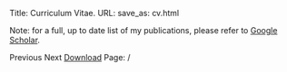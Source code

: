 Title: Curriculum Vitae.
URL:
save_as: cv.html

<p class="text-center">
Note: for a full, up to date list of my publications, please refer to
<a href="https://scholar.google.com/citations?user=pEj09c4AAAAJ">Google Scholar</a>.
</p>

<div class="container text-center">
  <a id="prev" class="btn btn-info mx-2">Previous</a>
  <a id="next" class="btn btn-info mx-2">Next</a>
  <a href="/pdf/cv.pdf" class="btn btn-info mx-2">Download</a>
  <span>Page: <span id="page_num"></span> / <span id="page_count"></span></span>
<div id="the-container">
    <canvas id="the-canvas"></canvas>
</div>
</div>

<script type="text/javascript">
  var url = '/pdf/cv.pdf';


var pdfDoc = null,
    pageNum = 1,
    pageRendering = false,
    pageNumPending = null,
    scale = 1.6,
    container = document.getElementById('the-container');
    canvas = document.getElementById('the-canvas');
    ctx = canvas.getContext('2d');

/**
 * Get page info from document, resize canvas accordingly, and render page.
 * @param num Page number.
 */
function renderPage(num) {
  pageRendering = true;
  // Using promise to fetch the page
  pdfDoc.getPage(num).then(function(page) {
    // var viewport = page.getViewport({scale: scale});

    var viewport = page.getViewport({scale: 1});
    var scale = container.clientWidth / viewport.width;
    viewport = page.getViewport({scale: scale});

    canvas.height = viewport.height;
    canvas.width = viewport.width;

    // Render PDF page into canvas context
    var renderContext = {
      canvasContext: ctx,
      viewport: viewport
    };
    var renderTask = page.render(renderContext);

    // Wait for rendering to finish
    renderTask.promise.then(function() {
      pageRendering = false;
      if (pageNumPending !== null) {
        // New page rendering is pending
        renderPage(pageNumPending);
        pageNumPending = null;
      }
    });
  });

  // Update page counters
  document.getElementById('page_num').textContent = num;
}

/**
 * If another page rendering in progress, waits until the rendering is
 * finised. Otherwise, executes rendering immediately.
 */
function queueRenderPage(num) {
  if (pageRendering) {
    pageNumPending = num;
  } else {
    renderPage(num);
  }
}

/**
 * Displays previous page.
 */
function onPrevPage() {
  if (pageNum <= 1) {
    return;
  }
  pageNum--;
  queueRenderPage(pageNum);
}
document.getElementById('prev').addEventListener('click', onPrevPage);

/**
 * Displays next page.
 */
function onNextPage() {
  if (pageNum >= pdfDoc.numPages) {
    return;
  }
  pageNum++;
  queueRenderPage(pageNum);
}
document.getElementById('next').addEventListener('click', onNextPage);

/**
 * Asynchronously downloads PDF.
 */
pdfjsLib.getDocument(url).promise.then(function(pdfDoc_) {
  pdfDoc = pdfDoc_;
  document.getElementById('page_count').textContent = pdfDoc.numPages;

  // Initial/first page rendering
  renderPage(pageNum);
});
</script>